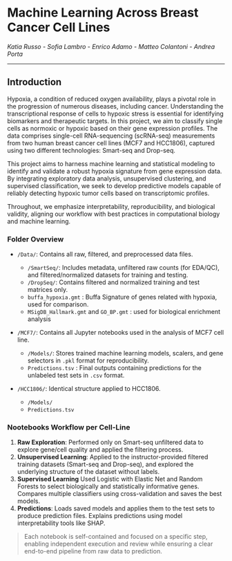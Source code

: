 # **Machine Learning Across Breast Cancer Cell Lines**
*Katia Russo* - *Sofia Lambro* - *Enrico Adamo* - *Matteo Colantoni* - *Andrea Porta*

---
 
## **Introduction**

Hypoxia, a condition of reduced oxygen availability, plays a pivotal role in the progression of numerous diseases, including cancer. Understanding the transcriptional response of cells to hypoxic stress is essential for identifying biomarkers and therapeutic targets. In this project, we aim to classify single cells as normoxic or hypoxic based on their gene expression profiles. The data comprises single-cell RNA-sequencing (scRNA-seq) measurements from two human breast cancer cell lines (MCF7 and HCC1806), captured using two different technologies: Smart-seq and Drop-seq.  

This project aims to harness machine learning and statistical modeling to identify and validate a robust hypoxia signature from gene expression data. By integrating exploratory data analysis, unsupervised clustering, and supervised classification, we seek to develop predictive models capable of reliably detecting hypoxic tumor cells based on transcriptomic profiles.  

Throughout, we emphasize interpretability, reproducibility, and biological validity, aligning our workflow with best practices in computational biology and machine learning.

### **Folder Overview**

- `/Data/`: Contains all raw, filtered, and preprocessed data files.
  - `/SmartSeq/`: Includes metadata, unfiltered raw counts (for EDA/QC), and filtered/normalized datasets for training and testing.
  - `/DropSeq/`: Contains filtered and normalized training and test matrices only.
  - `buffa_hypoxia.gmt` : Buffa Signature of genes related with hypoxia, used for comparison.
  - `MSigDB_Hallmark.gmt` and `GO_BP.gmt` : used for biological enrichment analysis

- `/MCF7/`: Contains all Jupyter notebooks used in the analysis of MCF7 cell line.
  - `/Models/`: Stores trained machine learning models, scalers, and gene selectors in `.pkl` format for reproducibility.
  - `Predictions.tsv` : Final outputs containing predictions for the unlabeled test sets in `.csv` format.
  
- `/HCC1806/`: Identical structure applied to HCC1806.
  - `/Models/`
  - `Predictions.tsv`

### **Nootebooks Workflow per Cell-Line**

1. **Raw Exploration**: Performed only on Smart-seq unfiltered data to explore gene/cell quality and applied the filtering process.
2. **Unsupervised Learning**: Applied to the instructor-provided filtered training datasets (Smart-seq and Drop-seq), and explored the underlying structure of the dataset without labels.
3. **Supervised Learning**
Used Logistic with Elastic Net and Random Forests to select biologically and statistically informative genes. Compares multiple classifiers using cross-validation and saves the best models.
4. **Predictions**: Loads saved models and applies them to the test sets to produce prediction files. Explains predictions using model interpretability tools like SHAP.

> Each notebook is self-contained and focused on a specific step, enabling independent execution and review while ensuring a clear end-to-end pipeline from raw data to prediction.
